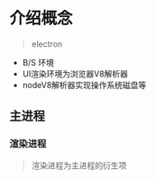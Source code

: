 # 介绍概念
>
>electron

- B/S 环境
- UI渲染环境为浏览器V8解析器
- nodeV8解析器实现操作系统磁盘等

## 主进程

### 渲染进程
>
> 渲染进程为主进程的衍生项
